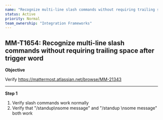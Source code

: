 ```yaml
---
name: "Recognize multi-line slash commands without requiring trailing space after trigger word"
status: Active
priority: Normal
team_ownership: "Integration Frameworks"
---
```


## MM-T1654: Recognize multi-line slash commands without requiring trailing space after trigger word

**Objective**

Verify <https://mattermost.atlassian.net/browse/MM-21343>

---

**Step 1**

1. Verify slash commands work normally
2. Verify that "/standup\nsome message" and "/standup \nsome message" both work
